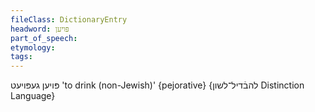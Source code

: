 ```yaml
---
fileClass: DictionaryEntry
headword: פּויען
part_of_speech: 
etymology: 
tags: 
---
```

פּויען
געפּויעט
'to drink (non-Jewish)'
{pejorative}
{להבֿדיל־לשון Distinction Language}
